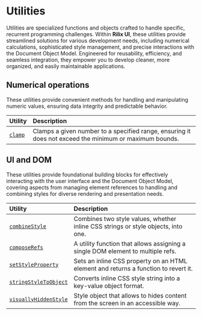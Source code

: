 # Utilities

Utilities are specialized functions and objects crafted to handle specific, recurrent programming challenges. Within **Rilix UI**, these utilities provide streamlined solutions for various development needs, including numerical calculations, sophisticated style management, and precise interactions with the Document Object Model. Engineered for reusability, efficiency, and seamless integration, they empower you to develop cleaner, more organized, and easily maintainable applications.

## Numerical operations

These utilities provide convenient methods for handling and manipulating numeric values, ensuring data integrity and predictable behavior.

| Utility                                                                         | Description                                                                                            |
| :------------------------------------------------------------------------------ | :----------------------------------------------------------------------------------------------------- |
| [`clamp`](https://github.com/ZAHON/rilix-ui/tree/main/core/src/utilities/clamp) | Clamps a given number to a specified range, ensuring it does not exceed the minimum or maximum bounds. |

## UI and DOM

These utilities provide foundational building blocks for effectively interacting with the user interface and the Document Object Model, covering aspects from managing element references to handling and combining styles for diverse rendering and presentation needs.

| Utility                                                                                                        | Description                                                                         |
| :------------------------------------------------------------------------------------------------------------- | :---------------------------------------------------------------------------------- |
| [`combineStyle`](https://github.com/ZAHON/rilix-ui/tree/main/core/src/utilities/combine-style)                 | Combines two style values, whether inline CSS strings or style objects, into one.   |
| [`composeRefs`](https://github.com/ZAHON/rilix-ui/tree/main/core/src/utilities/compose-refs)                   | A utility function that allows assigning a single DOM element to multiple refs.     |
| [`setStyleProperty`](https://github.com/ZAHON/rilix-ui/tree/main/core/src/utilities/set-style-property)        | Sets an inline CSS property on an HTML element and returns a function to revert it. |
| [`stringStyleToObject`](https://github.com/ZAHON/rilix-ui/tree/main/core/src/utilities/string-style-to-object) | Converts inline CSS style string into a key-value object format.                    |
| [`visuallyHiddenStyle`](https://github.com/ZAHON/rilix-ui/tree/main/core/src/utilities/visually-hidden-style)  | Style object that allows to hides content from the screen in an accessible way.     |

